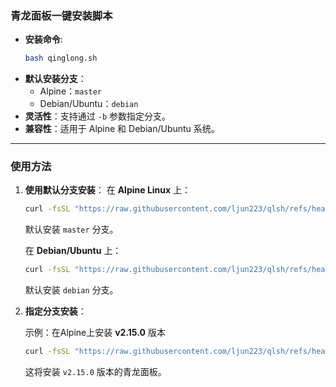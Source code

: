 ### 青龙面板一键安装脚本

- **安装命令**:
   ```bash
  bash qinglong.sh
   ```
- **默认安装分支**：
  - Alpine：`master`
  - Debian/Ubuntu：`debian`
- **灵活性**：支持通过 `-b` 参数指定分支。
- **兼容性**：适用于 Alpine 和 Debian/Ubuntu 系统。

---
### 使用方法

1. **使用默认分支安装**：
   在 **Alpine Linux** 上：
     ```bash
     curl -fsSL "https://raw.githubusercontent.com/ljun223/qlsh/refs/heads/main/qinglong.sh" -o qinglong.sh && bash qinglong.sh
     ```
     默认安装 `master` 分支。

   在 **Debian/Ubuntu** 上：
     ```bash
     curl -fsSL "https://raw.githubusercontent.com/ljun223/qlsh/refs/heads/main/qinglong.sh" -o qinglong.sh && bash qinglong.sh
     ```
     默认安装 `debian` 分支。

2. **指定分支安装**：

   示例：在Alpine上安装 **v2.15.0** 版本

   ```bash
   curl -fsSL "https://raw.githubusercontent.com/ljun223/qlsh/refs/heads/main/qinglong.sh" -o qinglong.sh && bash qinglong.sh -b v2.15.0
   ```
   这将安装 `v2.15.0` 版本的青龙面板。
